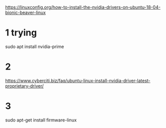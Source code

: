 https://linuxconfig.org/how-to-install-the-nvidia-drivers-on-ubuntu-18-04-bionic-beaver-linux

# 1  trying 
sudo apt install nvidia-prime

# 2 
https://www.cyberciti.biz/faq/ubuntu-linux-install-nvidia-driver-latest-proprietary-driver/


# 3 
sudo apt-get install firmware-linux
